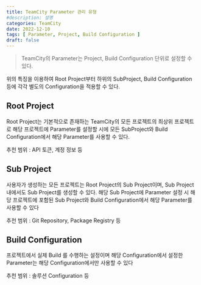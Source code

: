 ```yaml
---
title: TeamCity Parameter 관리 유형
#description: 설명
categories: TeamCity
date: 2022-12-10
tags: [ Parameter, Project, Build Configuration ]
draft: false
---
```


> TeamCity의 Parameter는 Project, Build Configuration 단위로 설정할 수 있다.

위의 특징을 이용하여 Root Project부터 하위의 SubProject, Build Configuration
등에 각각 별도의 Configuration을 적용할 수 있다.

## Root Project

Root Project는 기본적으로 존재하는 TeamCity의 모든 프로젝트의 최상위 프로젝트로
해당 프로젝트에 Parameter를 설정할 시에 모든 SubProject와 Build
Configuration에서 해당 Parameter를 사용할 수 있다.

추천 범위 : API 토큰, 계정 정보 등

## Sub Project

사용자가 생성하는 모든 프로젝트는 Root Project의 Sub Project이며, Sub Project
내에서도 Sub Project를 생성할 수 있다. 해당 Sub Project에 Parameter 설정 시 해당
프로젝트에 포함된 Sub Project와 Build Configuration에서 해당 Parameter를 사용할
수 있다

추천 범위 : Git Repository, Package Registry 등

## Build Configuration

프로젝트에서 실제 Build 를 수행하는 설정이며 해당 Configuration에서 설정한
Parameter는 해당 Configuration에서만 사용할 수 있다

추천 범위 : 솔루션 Configuration 등
